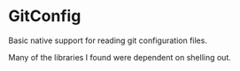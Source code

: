 # GitConfig

Basic native support for reading git configuration files.

Many of the libraries I found were dependent on shelling out.
